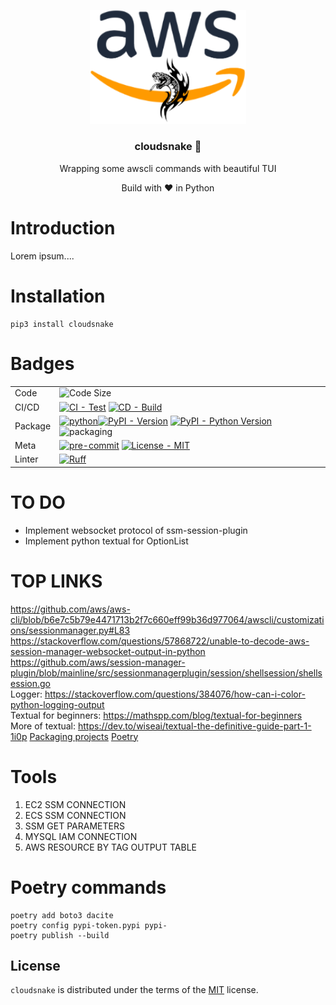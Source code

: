 <p align="center" >
    <img src="logo.png" alt="logo" width="250"/>
    <h3 align="center">cloudsnake 🐍</h3>
    <p align="center">Wrapping some awscli commands with beautiful TUI</p>
    <p align="center">Build with ❤ in Python</p>
</p>

# Introduction

Lorem ipsum....

# Installation

```console
pip3 install cloudsnake
```

# Badges

|         |                                                                                                                                                                                                                                                                                                                                                                                                                         |
|---------|-------------------------------------------------------------------------------------------------------------------------------------------------------------------------------------------------------------------------------------------------------------------------------------------------------------------------------------------------------------------------------------------------------------------------|
| Code    | ![Code Size](https://img.shields.io/github/languages/code-size/containerscrew/tftools)                                                                                                                                                                                                                                                                                                                                  |
| CI/CD   | [![CI - Test](https://github.com/ofek/hatch-showcase/actions/workflows/test.yml/badge.svg)](https://github.com/ofek/hatch-showcase/actions/workflows/test.yml) [![CD - Build](https://github.com/ofek/hatch-showcase/actions/workflows/build.yml/badge.svg)](https://github.com/ofek/hatch-showcase/actions/workflows/build.yml) |
| Package | [![python](https://img.shields.io/badge/Python-3.12-3776AB.svg?style=flat&logo=python&logoColor=white)](https://www.python.org)[![PyPI - Version](https://img.shields.io/pypi/v/hatch-showcase.svg?logo=pypi&label=PyPI&logoColor=gold)](https://pypi.org/project/hatch-showcase/) [![PyPI - Python Version](https://img.shields.io/pypi/pyversions/hatch-showcase.svg?logo=python&label=Python&logoColor=gold)](https://pypi.org/project/hatch-showcase/) ![packaging](https://img.shields.io/badge/packaging-poetry-cyan.svg)                                                                              |
| Meta    | [![pre-commit](https://img.shields.io/badge/pre--commit-enabled-brightgreen?logo=pre-commit&logoColor=white)](https://github.com/pre-commit/pre-commit) [![License - MIT](https://img.shields.io/badge/license-MIT-9400d3.svg)](https://spdx.org/licenses/)                                                                                                                                                             |
| Linter  | [![Ruff](https://img.shields.io/endpoint?url=https://raw.githubusercontent.com/astral-sh/ruff/main/assets/badge/v2.json)](https://github.com/astral-sh/ruff)                                                                                                                                                                                                                                                            | 




# TO DO 

* Implement websocket protocol of ssm-session-plugin
* Implement python textual for OptionList



# TOP LINKS

https://github.com/aws/aws-cli/blob/b6e7c5b79e4471713b2f7c660eff99b36d977064/awscli/customizations/sessionmanager.py#L83  
https://stackoverflow.com/questions/57868722/unable-to-decode-aws-session-manager-websocket-output-in-python  
https://github.com/aws/session-manager-plugin/blob/mainline/src/sessionmanagerplugin/session/shellsession/shellsession.go  
Logger: https://stackoverflow.com/questions/384076/how-can-i-color-python-logging-output  
Textual for beginners: https://mathspp.com/blog/textual-for-beginners  
More of textual: https://dev.to/wiseai/textual-the-definitive-guide-part-1-1i0p
[Packaging projects](https://packaging.python.org/en/latest/tutorials/packaging-projects/)
[Poetry](https://python-poetry.org/docs/)

# Tools

1. EC2 SSM CONNECTION
2. ECS SSM CONNECTION
3. SSM GET PARAMETERS
4. MYSQL IAM CONNECTION
5. AWS RESOURCE BY TAG OUTPUT TABLE

# Poetry commands

```shell
poetry add boto3 dacite 
poetry config pypi-token.pypi pypi-
poetry publish --build
```

## License

`cloudsnake` is distributed under the terms of the [MIT](https://spdx.org/licenses/MIT.html) license.